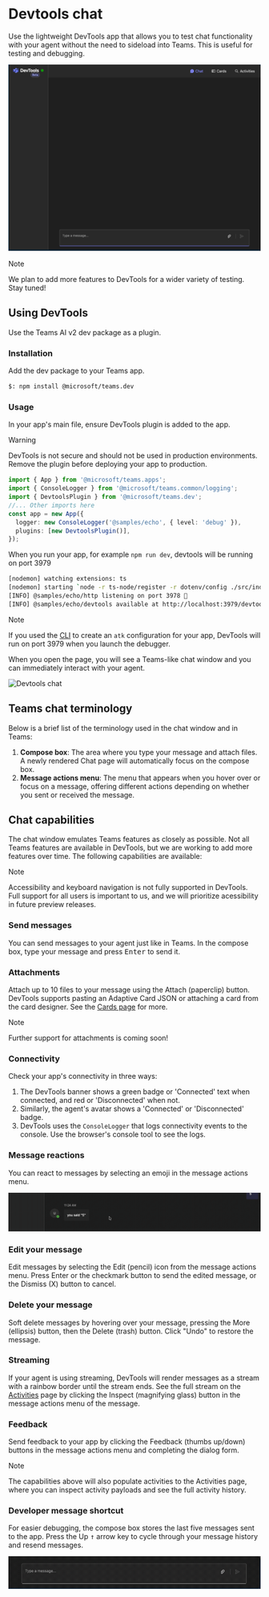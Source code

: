 # Devtools chat

Use the lightweight DevTools app that allows you to test chat functionality with your agent without the need to sideload into Teams. This is useful for testing and debugging.

![Empty DevTools chat](https://github.com/microsoft/teams.ts/blob/main/assets/screenshots/devtools_blank_chat.png?raw=true)

> [!NOTE]
> We plan to add more features to DevTools for a wider variety of testing. Stay tuned!

## Using DevTools

Use the Teams AI v2 dev package as a plugin.

### Installation

Add the dev package to your Teams app.

```bash
$: npm install @microsoft/teams.dev
```

### Usage

In your app's main file, ensure DevTools plugin is added to the app.

> [!WARNING]
> DevTools is not secure and should not be used in production environments. Remove the plugin before deploying your app to production.

```typescript
import { App } from '@microsoft/teams.apps';
import { ConsoleLogger } from '@microsoft/teams.common/logging';
import { DevtoolsPlugin } from '@microsoft/teams.dev';
//... Other imports here
const app = new App({
  logger: new ConsoleLogger('@samples/echo', { level: 'debug' }),
  plugins: [new DevtoolsPlugin()],
});
```

When you run your app, for example `npm run dev`, devtools will be running on port 3979

```bash
[nodemon] watching extensions: ts
[nodemon] starting `node -r ts-node/register -r dotenv/config ./src/index.ts`
[INFO] @samples/echo/http listening on port 3978 🚀
[INFO] @samples/echo/devtools available at http://localhost:3979/devtools
```

> [!NOTE]
> If you used the [CLI](../cli.md) to create an `atk` configuration for your app, DevTools will run on port 3979 when you launch the debugger.

When you open the page, you will see a Teams-like chat window and you can immediately interact with your agent.

![Devtools chat](/screenshots/devtools-echo-chat.png)

## Teams chat terminology

Below is a brief list of the terminology used in the chat window and in Teams:

1. **Compose box**: The area where you type your message and attach files. A newly rendered Chat page will automatically focus on the compose box.
2. **Message actions menu**: The menu that appears when you hover over or focus on a message, offering different actions depending on whether you sent or received the message.

## Chat capabilities

The chat window emulates Teams features as closely as possible. Not all Teams features are available in DevTools, but we are working to add more features over time. The following capabilities are available:

> [!NOTE]
> Accessibility and keyboard navigation is not fully supported in DevTools. Full support for all users is important to us, and we will prioritize acessibility in future preview releases.

### Send messages

You can send messages to your agent just like in Teams. In the compose box, type your message and press <kbd>Enter</kbd> to send it.

### Attachments

Attach up to 10 files to your message using the Attach (paperclip) button. DevTools supports pasting an Adaptive Card JSON or attaching a card from the card designer. See the [Cards page](./cards.md) for more.

> [!NOTE]
> Further support for attachments is coming soon!

### Connectivity

Check your app's connectivity in three ways:

1. The DevTools banner shows a green badge or 'Connected' text when connected, and red or 'Disconnected' when not.
2. Similarly, the agent's avatar shows a 'Connected' or 'Disconnected' badge.
3. DevTools uses the `ConsoleLogger` that logs connectivity events to the console. Use the browser's console tool to see the logs.

### Message reactions

You can react to messages by selecting an emoji in the message actions menu.

![Devtools react to a message](https://github.com/microsoft/teams.ts/blob/main/assets/screenshots/devtools_message_reaction.gif?raw=true)

### Edit your message

Edit messages by selecting the Edit (pencil) icon from the message actions menu. Press Enter or the checkmark button to send the edited message, or the Dismiss (X) button to cancel.

### Delete your message

Soft delete messages by hovering over your message, pressing the More (ellipsis) button, then the Delete (trash) button. Click "Undo" to restore the message.

### Streaming

If your agent is using streaming, DevTools will render messages as a stream with a rainbow border until the stream ends. See the full stream on the [Activities](inspect.md) page by clicking the Inspect (magnifying glass) button in the message actions menu of the message.

### Feedback

Send feedback to your app by clicking the Feedback (thumbs up/down) buttons in the message actions menu and completing the dialog form.

> [!NOTE]
> The capabilities above will also populate activities to the Activities page, where you can inspect activity payloads and see the full activity history.

### Developer message shortcut

For easier debugging, the compose box stores the last five messages sent to the app. Press the Up <kbd>↑</kbd> arrow key to cycle through your message history and resend messages.

![Devtools Up Arrow Feature](https://github.com/microsoft/teams.ts/blob/main/assets/screenshots/devtools_uparrow_feature.gif?raw=true)
